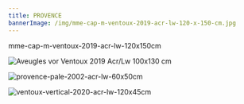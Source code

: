 ```yaml
---
title: PROVENCE
bannerImage: /img/mme-cap-m-ventoux-2019-acr-lw-120-x-150-cm.jpg
---
```

mme-cap-m-ventoux-2019-acr-lw-120x150cm

![Aveugles vor Ventoux 2019 Acr/Lw 100x130 cm](/img/aveugles-ventoux-2019-frei-n.-p.breughel-acr-lw-.jpg "aveugles-ventoux-frei-n.p.breughel-2019-acr-lw-100x130cm")

![](/img/37.-provence-pale-2002-60-x-50-cm.jpg "provence-pale-2002-acr-lw-60x50cm")

![](/img/ventoux-vertical-7.5.20-a-lw-ca-120-x-45-cm-.jpg "ventoux-vertical-2020-acr-lw-120x45cm")